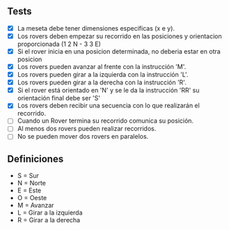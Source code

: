 ﻿## Tests

- [x] La meseta debe tener dimensiones especificas (x e y).
- [x] Los rovers deben empezar su recorrido en las posiciones y orientacion proporcionada (1 2 N - 3 3 E)
- [x] Si el rover inicia en una posicion determinada, no deberia estar en otra posicion
- [x] Los rovers pueden avanzar al frente con la instrucción 'M'.
- [x] Los rovers pueden girar a la izquierda con la instrucción 'L'.
- [x] Los rovers pueden girar a la derecha con la instrucción 'R'.
- [x] Si el rover está orientado en 'N' y se le da la instrucción 'RR' su orientación final debe ser 'S'
- [x] Los rovers deben recibir una secuencia con lo que realizarán el recorrido. 
- [ ] Cuando un Rover termina su recorrido comunica su posición.
- [ ] Al menos dos rovers pueden realizar recorridos.
- [ ] No se pueden mover dos rovers en paralelos.

## Definiciones
- S = Sur
- N = Norte
- E = Este
- O = Oeste
- M = Avanzar
- L = Girar a la izquierda
- R = Girar a la derecha
